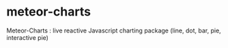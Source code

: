 meteor-charts
=============

Meteor-Charts : live reactive Javascript charting package (line, dot, bar, pie, interactive pie)